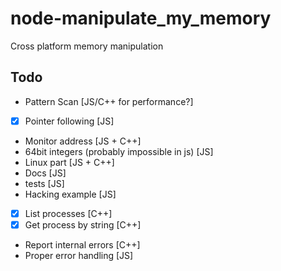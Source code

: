 # node-manipulate_my_memory
Cross platform memory manipulation

## Todo
* Pattern Scan [JS/C++ for performance?]
* [x] Pointer following [JS]
* Monitor address [JS + C++]
* 64bit integers (probably impossible in js) [JS]
* Linux part [JS + C++]
* Docs [JS]
* tests [JS]
* Hacking example [JS]
* [x] List processes [C++]
* [x] Get process by string [C++]
* Report internal errors [C++]
* Proper error handling [JS]